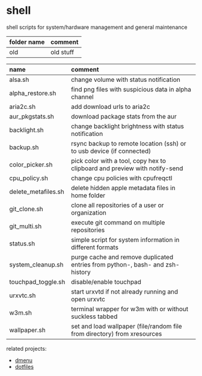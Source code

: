 # shell

shell scripts for system/hardware management and general maintenance

| folder name  | comment                    |
| :----------- | :------------------------- |
| old          | old stuff                  |

| name                 | comment                                                                       |
| :------------------- | :---------------------------------------------------------------------------- |
| alsa.sh              | change volume with status notification                                        |
| alpha_restore.sh     | find png files with suspicious data in alpha channel                          |
| aria2c.sh            | add download urls to aria2c                                                   |
| aur_pkgstats.sh      | download package stats from the aur                                           |
| backlight.sh         | change backlight brightness with status notification                          |
| backup.sh            | rsync backup to remote location (ssh) or to usb device (if connected)         |
| color_picker.sh      | pick color with a tool, copy hex to clipboard and preview with notify-send    |
| cpu_policy.sh        | change cpu policies with cpufreqctl                                           |
| delete_metafiles.sh  | delete hidden apple metadata files in home folder                             |
| git_clone.sh         | clone all repositories of a user or organization                              |
| git_multi.sh         | execute git command on multiple repositories                                  |
| status.sh            | simple script for system information in different formats                     |
| system_cleanup.sh    | purge cache and remove duplicated entries from python-, bash- and zsh-history |
| touchpad_toggle.sh   | disable/enable touchpad                                                       |
| urxvtc.sh            | start urxvtd if not already running and open urxvtc                           |
| w3m.sh               | terminal wrapper for w3m with or without suckless tabbed                      |
| wallpaper.sh         | set and load wallpaper (file/random file from directory) from xresources      |

related projects:

- [dmenu](https://github.com/mrdotx/dmenu)
- [dotfiles](https://github.com/mrdotx/dotfiles)
